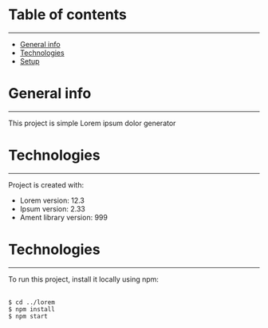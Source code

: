<h1>Table of contents</h1>
    <hr>
	<ul>
		<li><a href="">General info</a></li>
        <li><a href="">Technologies</a></li>
        <li><a href="">Setup</a></li>
    </ul>
    <h1>General info</h1>
    <hr>
    <p>This project is simple Lorem ipsum dolor generator</p>
    <h1>Technologies</h1>
    <hr>
    <p>Project is created with:</p>
        <ul>
            <li>Lorem version: 12.3</li>
            <li>Ipsum version: 2.33</li>
            <li>Ament library version: 999</li>
        </ul>
        <h1>Technologies</h1>
        <hr>
        <p>To run this project, install it locally using npm:</p>
        <br>
        <code>$ cd ../lorem</code><br>
                <code>$ npm install</code><br>
                <code>$ npm start</code>